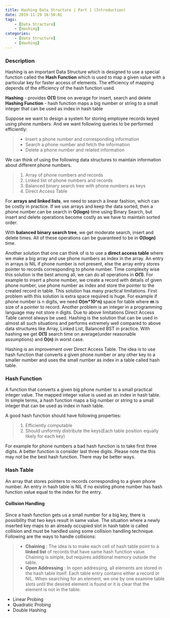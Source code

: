 ```yaml
---
title: Hashing Data Structure | Part 1 (Introduction)
date: 2019-11-29 16:50:01
tags:
    - [Data Stracture]
    - [Hashing]
categories:
    - [Data Structure]
    - [Hashing]
---
```


### Description
Hashing is an important Data Structure which is designed to use a special function called the **Hash Function** which is used to map a given value with a particular key for faster access of elements. The efficiency of mapping depends of the efficiency of the hash function used.

<!-- more -->

**Hashing** - provides **O(1)** time on average for insert, search and delete
**Hashing Function** - hash function maps a big number or string to a small integer that can be used as index in hash table

Suppose we want to design a system for storing employee records keyed using phone numbers. And we want following queries to be performed efficiently:
   
> * Insert a phone number and corresponding information
> * Search a phone number and fetch the information
> * Delete a phone number and related information

We can think of using the following data structures to maintain information about different phone numbers. 
> 1. Array of phone numbers and records
> 2. Linked list of phone numbers and records
> 3. Balanced binary search tree with phone numbers as keys
> 4. Direct Access Table

For **arrays and linked lists**, we need to search a linear fashion, which can be costly in practice. If we use arrays and keep the data sorted, then a phone number can be search in **O(logn)** time using Binary Search, but insert and delete operations become costly as we have to maintain sorted order. 

With **balanced binary search tree**, we get moderate search, insert and delete times. All of these operations can be guaranteed to be in **O(logn)** time.

Another solution that one can think of is to use a **direct access table** where we make a big array and use phone numbers as index in the array. An entry in arrays is NIL if phone number is not present, else the array entry stores pointer to records corresponding to phone number. Time complexity wise this solution is the best among all, we can do all operations in **O(1)**. For example to insert a phone number, we create a record with details of given phone number, use phone number as index and store the pointer to the created record in table.
This solution has many practical limitations. First problem with this solution is extra space required is huge. For example if phone number is n digits, we need **O(m*10^n)** space for table where **m** is size of a pointer to record. Another problem is an integer in a programming language may not store n digits. 
Due to above limitations Direct Access Table cannot always be used. Hashing is the solution that can be used in almost all such situations and performs extremely well compared to above data structures like Array, Linked List, Balanced BST in practice. With hashing we get **O(1)** search time on average(under reasonable assumptions) and **O(n)** in worst case. 

Hashing is an improvement over Direct Access Table. The idea is to use hash function that converts a given phone number or any other key to a smaller number and uses the small number as index in a table called hash table. 

### Hash Function
A function that converts a given big phone number to a small practical integer value. The mapped integer value is used as an index in hash table. In simple terms, a hash function maps a big number or string to a small integer that can be used as index in hash table. 

A good hash function should have following properties:
> 1. Efficiently computable
> 2. Should uniformly distribute the keys(Each table position equally likely for each key)

For example for phone numbers a bad hash function is to take first three digits. A better function is consider last three digits. Please note the this may not be the best hash function. There may be better ways.

### Hash Table
An array that stores pointers to records corresponding to a given phone number. An entry in hash table is NIL if no existing phone number has hash function value equal to the index for the entry. 

#### Collision Handling
Since a hash function gets us a small number for a big key, there is possibility that two keys result in same value. The situation where a newly inserted key maps to an already occupied slot in hash table is called collision and must be handled using some collision handling technique. Following are the ways to handle collisions:
> * **Chaining** : The idea is to make each cell of hash table point to a **linked list** of records that have same hash function value. Chaining is simple, but requires additional memory outside the table.
> * **Open Addressing** : In open addressing, all elements are stored in the hash table itself. Each table entry contains either a record or NIL. When searching for an element, we one by one examine table slots until the desired element is found or it is clear that the element is not in the table. 

- Linear Probing
- Quadratic Probing
- Double Hashing
